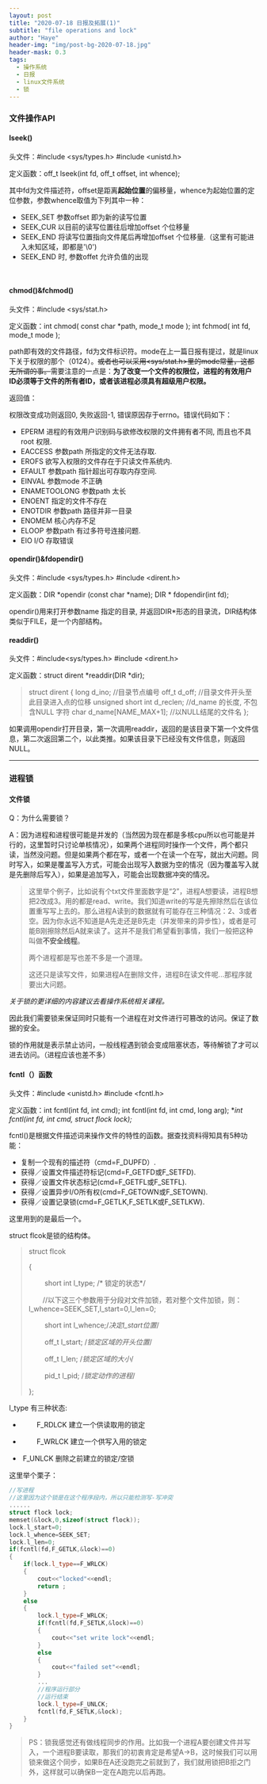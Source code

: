 ```yaml
---
layout: post
title: "2020-07-18 日报及拓展(1)"
subtitle: "file operations and lock"
author: "Haye"
header-img: "img/post-bg-2020-07-18.jpg"
header-mask: 0.3
tags:
  - 操作系统
  - 日报
  - linux文件系统
  - 锁
---
```




### 文件操作API

#### lseek()

头文件：#include <sys/types.h>	#include <unistd.h>

定义函数：off_t lseek(int fd, off_t offset, int whence);	

其中fd为文件描述符，offset是距离**起始位置**的偏移量，whence为起始位置的定位参数，参数whence取值为下列其中一种：

- SEEK_SET 参数offset 即为新的读写位置
- SEEK_CUR 以目前的读写位置往后增加offset 个位移量
- SEEK_END 将读写位置指向文件尾后再增加offset 个位移量.（这里有可能进入未知区域，即都是'\0')
- SEEK_END 时, 参数offet 允许负值的出现

​			

#### chmod()&fchmod()

头文件：#include <sys/stat.h>

定义函数：int chmod( const char *path, mode_t mode );	int fchmod( int fd, mode_t mode );	

path即有效的文件路径，fd为文件标识符。mode在上一篇日报有提过，就是linux下关于权限的那个（0124）。~~或者也可以采用<sys/stat.h>里的mode常量，这都无所谓的事。~~需要注意的一点是：**为了改变一个文件的权限位，进程的有效用户ID必须等于文件的所有者ID，或者该进程必须具有超级用户权限。**

返回值：

权限改变成功则返回0, 失败返回-1, 错误原因存于errno。错误代码如下：

- EPERM 进程的有效用户识别码与欲修改权限的文件拥有者不同, 而且也不具root 权限.
- EACCESS 参数path 所指定的文件无法存取.
- EROFS 欲写入权限的文件存在于只读文件系统内.
- EFAULT 参数path 指针超出可存取内存空间.
- EINVAL 参数mode 不正确
- ENAMETOOLONG 参数path 太长
- ENOENT 指定的文件不存在
- ENOTDIR 参数path 路径并非一目录
- ENOMEM 核心内存不足
- ELOOP 参数path 有过多符号连接问题.
- EIO I/O 存取错误



#### opendir()&fdopendir()

头文件：\#include <sys/types.h> 	#include <dirent.h>

定义函数：DIR *opendir (const char *name);	DIR * fdopendir(int fd);

opendir()用来打开参数name 指定的目录, 并返回DIR*形态的目录流，DIR结构体类似于FILE，是一个内部结构。



#### readdir()

头文件：\#include<sys/types.h> 	#include <dirent.h>

定义函数：struct dirent *readdir(DIR *dir);

>struct dirent
>{
>    long d_ino; //目录节点编号
>    off_t d_off; //目录文件开头至此目录进入点的位移
>    unsigned short int d_reclen; //d_name 的长度, 不包含NULL 字符
>  char d_name[NAME_MAX+1]; //以NULL结尾的文件名
>};

如果调用opendir打开目录，第一次调用readdir，返回的是该目录下第一个文件信息，第二次返回第二个，以此类推。如果该目录下已经没有文件信息，则返回NULL。



------

### 进程锁

#### 文件锁

Q：为什么需要锁？

A：因为进程和进程很可能是并发的（当然因为现在都是多核cpu所以也可能是并行的，这里暂时只讨论单核情况），如果两个进程同时操作一个文件，两个都只读，当然没问题。但是如果两个都在写，或者一个在读一个在写，就出大问题。同时写入，如果是覆盖写入方式，可能会出现写入数据为空的情况（因为覆盖写入就是先删除后写入），如果是追加写入，可能会出现数据冲突的情况。

> 这里举个例子，比如说有个txt文件里面数字是“2”，进程A想要读，进程B想把2改成3。用的都是read、write。我们知道write的写是先擦除然后在该位置重写写上去的。那么进程A读到的数据就有可能存在三种情况：2、3或者空。因为你永远不知道是A先走还是B先走（并发带来的异步性），或者是可能B刚擦除然后A就来读了。这并不是我们希望看到事情，我们一般把这种叫做**不安全线程**。
>
> 两个进程都是写也差不多是一个道理。
>
> 这还只是读写文件，如果进程A在删除文件，进程B在读文件呢...那程序就要出大问题。

*关于锁的更详细的内容建议去看操作系统相关课程。*

因此我们需要锁来保证同时只能有一个进程在对文件进行可篡改的访问。保证了数据的安全。

锁的作用就是表示禁止访问，一般线程遇到锁会变成阻塞状态，等待解锁了才可以进去访问。（进程应该也差不多）

#### fcntl（）函数

头文件：\#include <unistd.h>	\#include <fcntl.h>

定义函数：int fcntl(int fd, int cmd);	int fcntl(int fd, int cmd, long arg); 	**int fcntl(int fd, int cmd, struct flock *lock);**

fcntl()是根据文件描述词来操作文件的特性的函数。据查找资料得知具有5种功能：

- 复制一个现有的描述符（cmd=F_DUPFD）.
- 获得／设置文件描述符标记(cmd=F_GETFD或F_SETFD).
- 获得／设置文件状态标记(cmd=F_GETFL或F_SETFL).
- 获得／设置异步I/O所有权(cmd=F_GETOWN或F_SETOWN).
- 获得／设置记录锁(cmd=F_GETLK,F_SETLK或F_SETLKW).

这里用到的是最后一个。

struct flcok是锁的结构体。

>struct flcok
>
>{
>
>　　 short int l_type; /* 锁定的状态*/
>
>　　//以下这三个参数用于分段对文件加锁，若对整个文件加锁，则：l_whence=SEEK_SET,l_start=0,l_len=0;
>
>　　 short int l_whence;/*决定l_start位置*/
>
>　　 off_t l_start; /*锁定区域的开头位置*/
>
>　　 off_t l_len; /*锁定区域的大小*/
>
>　　 pid_t l_pid; /*锁定动作的进程*/
>
>};

l_type 有三种状态:

- 　　 F_RDLCK 建立一个供读取用的锁定

- 　　 F_WRLCK 建立一个供写入用的锁定

- ​	     F_UNLCK 删除之前建立的锁定/空锁

这里举个栗子：

```c++
//写进程
//这里因为这个锁是在这个程序段内，所以只能检测写-写冲突
......
struct flock lock;
memset(&lock,0,sizeof(struct flock));
lock.l_start=0;
lock.l_whence=SEEK_SET;
lock.l_len=0;
if(fcntl(fd,F_GETLK,&lock)==0)
{
    if(lock.l_type==F_WRLCK)
    {
        cout<<"locked"<<endl;
        return ;
    }
    else
    {
        lock.l_type=F_WRLCK;
        if(fcntl(fd,F_SETLK,&lock)==0)
        {
            cout<<"set write lock"<<endl;
        }
        else
        {
            cout<<"failed set"<<endl;
        }
        ...
        //程序运行部分
        //运行结束
        lock.l_type=F_UNLCK;
        fcntl(fd,F_SETLK,&lock);
    }
}
```



> PS：锁我感觉还有做线程同步的作用。比如我一个进程A要创建文件并写入，一个进程B要读取，那我们的初衷肯定是希望A→B，这时候我们可以用锁来做这个同步，如果B在A还没跑完之前就到了，我们就用锁把B拒之门外，这样就可以确保B一定在A跑完以后再跑。